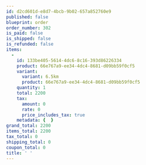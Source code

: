 ```yaml
---
id: d2cd601d-e8d7-4bcb-9b02-657a852760e9
published: false
blueprint: order
order_number: 302
is_paid: false
is_shipped: false
is_refunded: false
items:
  -
    id: 133be405-5614-4dc6-8c16-393d86226334
    product: 66e767a9-ee34-4dc4-8681-d09bb59f0cf5
    variant:
      variant: 6.5km
      product: 66e767a9-ee34-4dc4-8681-d09bb59f0cf5
    quantity: 1
    total: 2200
    tax:
      amount: 0
      rate: 0
      price_includes_tax: true
    metadata: {  }
grand_total: 2200
items_total: 2200
tax_total: 0
shipping_total: 0
coupon_total: 0
title: ' '
---
```

